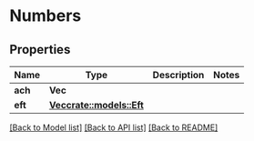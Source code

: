 # Numbers

## Properties

Name | Type | Description | Notes
------------ | ------------- | ------------- | -------------
**ach** | **Vec<String>** |  | 
**eft** | [**Vec<crate::models::Eft>**](Eft.md) |  | 

[[Back to Model list]](../README.md#documentation-for-models) [[Back to API list]](../README.md#documentation-for-api-endpoints) [[Back to README]](../README.md)


